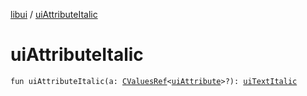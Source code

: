 [libui](index.md) / [uiAttributeItalic](./ui-attribute-italic.md)

# uiAttributeItalic

`fun uiAttributeItalic(a: `[`CValuesRef`](../kotlinx.cinterop/-c-values-ref/index.md)`<`[`uiAttribute`](ui-attribute.md)`>?): `[`uiTextItalic`](ui-text-italic.md)
